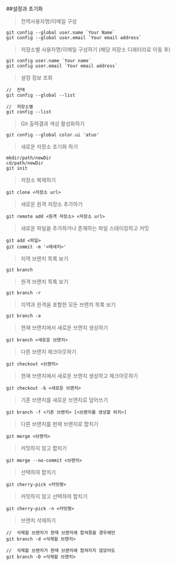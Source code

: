 ##설정과 초기화
> 전역사용자명/이메일 구성

    git config --global user.name `Your Name` 
    git config --global user.email `Your email address`
    
> 저장소별 사용자명/이메일 구성하기 (해당 저장소 디레터리로 이동 후)

    git config user.name `Your name`
    git config user.email `Your email address`
    
> 설정 정보 조회

    //  전역
    git config --global --list
    
    //  저장소별
    git config --list
    
> Git 출력결과 색상 활성화하기

    git config --global color.ui 'atuo'
    
> 새로운 저장소 초기화 하기
    
    mkdir/path/newDir
    cd/path/newDir
    git init
    
> 저장소 복제하기

    git clone <저장소 url>
    
> 새로운 원격 저장소 추가하기

    git remote add <원격 저장소> <저장소 url>
    
> 새로운 파일을 추가하거나 존재하는 파일 스테이징하고 커밋
    
    git add <파일>    
    git commit -m '<메세지>'
    
> 지역 브랜치 목록 보기

    git branch

> 원격 브랜치 목록 보기

    git branch -r

> 지역과 원격을 포함한 모든 브랜치 목록 보기

    git branch -a
    
> 현재 브랜치에서 새로운 브랜치 생성하기

    git branch <새로운 브랜치>
    
> 다른 브랜치 체크아웃하기

    git checkout <브렌치>
    
> 현재 브랜치에서 새로운 브랜치 생성하고 체크아웃하기

    git checkout -b <새로운 브랜치>
    
> 기존 브랜치를 새로운 브랜치로 덮어쓰기

    git branch -f <기존 브랜치> [<브랜치를 생성할 위치>]
    
> 다른 브랜치를 현재 브랜치로 합치기

    git merge <브랜치>
    
> 커밋하지 않고 합치기

    git merge --no-commit <브랜치>
    
> 선택하여 합치기

    git cherry-pick <커밋명>
    
> 커밋하지 않고 선택하여 합치기

    git cherry-pick -n <커밋명>
    
> 브랜치 삭제하기
    
    //  삭제할 브랜치가 현재 브랜치에 합쳐졌을 경우에만
    git branch -d <삭제할 브랜치>
    
    //  삭제할 브랜치가 현재 브랜치에 합쳐지지 않았어도
    git branch -D <삭제할 브랜치>
   